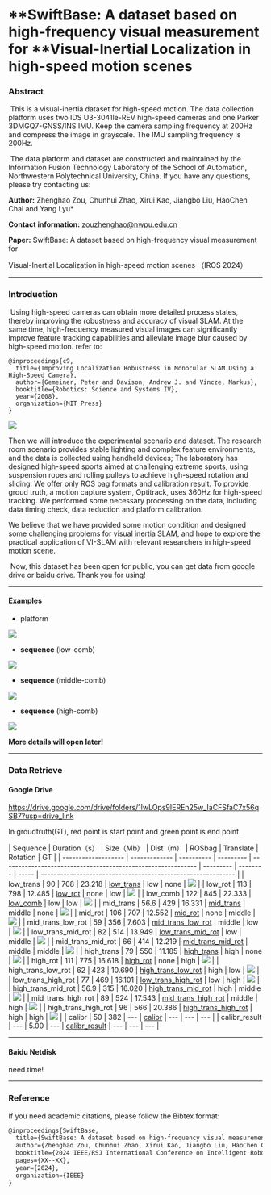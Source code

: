 # **SwiftBase: A dataset based on high-frequency visual measurement for **Visual-Inertial Localization in high-speed motion scenes

### Abstract

​    This is a visual-inertia dataset for high-speed motion. The data collection platform uses two IDS U3-3041le-REV high-speed cameras and one Parker 3DMGQ7-GNSS/INS IMU. Keep the camera sampling frequency at 200Hz and compress the image in grayscale. The IMU sampling frequency is 200Hz.

​     The data platform and dataset are constructed and maintained by the Information Fusion Technology Laboratory of the School of Automation, Northwestern Polytechnical University, China. If you have any questions, please try contacting us:

**Author:** Zhenghao Zou, Chunhui Zhao, Xirui Kao, Jiangbo Liu, HaoChen Chai and Yang Lyu*

**Contact information:** zouzhenghao@nwpu.edu.cn

**Paper:**  SwiftBase: A dataset based on high-frequency visual measurement for

Visual-Inertial Localization in high-speed motion scenes （IROS 2024）

---

### Introduction

​	Using high-speed cameras can obtain more detailed process states, thereby improving the robustness and accuracy of visual SLAM. At the same time, high-frequency measured visual images can significantly improve feature tracking capabilities and alleviate image blur caused by high-speed motion. refer to:

```
@inproceedings{c9,
  title={Improving Localization Robustness in Monocular SLAM Using a High-Speed Camera},
  author={Gemeiner, Peter and Davison, Andrew J. and Vincze, Markus},
  booktitle={Robotics: Science and Systems IV},
  year={2008},
  organization={MIT Press}
}
```

![](./github_img/high-speed-camera3.png)

   Then we will introduce the experimental scenario and dataset. The research room scenario provides stable lighting and complex feature environments, and the data is collected using handheld devices; The laboratory has designed high-speed sports aimed at challenging extreme sports, using suspension ropes and rolling pulleys to achieve high-speed rotation and sliding. We offer only ROS bag formats and calibration result. To provide groud truth, a motion capture system, Optitrack, uses 360Hz for high-speed tracking.  We performed some necessary processing on the data, including data timing check, data reduction and platform calibration.

   We believe that we have provided some motion condition and designed some challenging problems for visual inertia SLAM, and hope to explore the practical application of VI-SLAM with relevant researchers in high-speed motion scene.

​    Now, this dataset has been open for public, you can get data from google drive or baidu drive. Thank you for using! 



---

#### Examples

* platform

![](./github_img/platform_modify.gif)



* **sequence** (low-comb)

![](./github_img/lab_low.gif)

* **sequence** (middle-comb)

![](./github_img/lab_middle.gif)

* **sequence** (high-comb)

![](./github_img/lab_High.gif)

**More details will open later!**

---

### **Data Retrieve**

#### Google Drive

https://drive.google.com/drive/folders/1lwLOps9IEREn25w_IaCFSfaC7x56qSB7?usp=drive_link

In groudtruth(GT), red point is start point and green point is end point.

| Sequence            | Duration（s） | Size（Mb） | Dist（m） | ROSbag                                                       | Translate | Rotation |  GT                                                           |
| ------------------- | ------------- | ---------- | --------- | ------------------------------------------------------------ | --------- | -------- | ----- | ------------------------------------------------------------ |
| low_trans           | 90            | 708        | 23.218    | [low_trans](https://drive.google.com/file/d/1irXh9KgazcTwCO26oSpeHJsE4pKhx_AP/view?usp=drive_link) | low       | none      | ![](./github_img/low_trans.png) |
| low_rot             | 113           | 798        | 12.485    | [low_rot](https://drive.google.com/file/d/1XK7oMlsZ-07NL4M49tnbgZSWljLmPxV2/view?usp=drive_link) | none      | low       | ![](./github_img/low_rot.png) |
| low_comb            | 122           | 845        | 22.333    | [low_comb](https://drive.google.com/file/d/15WL9QSQ9VzETQgV4uN1tnsc3QIwXMvmZ/view?usp=drive_link) | low       | low       | ![](./github_img/low_comb.png) |
| mid_trans           | 56.6          | 429        | 16.331    | [mid_trans](https://drive.google.com/file/d/1YFedZHK6MfGUEi1A5-ItS20lYYriwHBo/view?usp=drive_link) | middle    | none       | ![](./github_img/mid_trans.png) |
| mid_rot             | 106           | 707        | 12.552    | [mid_rot](https://drive.google.com/file/d/1KmQY9uogmZFjSFpBhqVzcUlGGqVz-Uw2/view?usp=drive_link) | none      | middle    | ![](./github_img/mid_rot.png) |
| mid_trans_low_rot   | 59            | 356        | 7.603     | [mid_trans_low_rot](https://drive.google.com/file/d/1-s_uqeVN_ydxW2Tze5KyLI9njDBWgwCT/view?usp=drive_link) | middle    | low       | ![](./github_img/mid_trans_low_rot.png) |
| low_trans_mid_rot   | 82            | 514        | 13.949    | [low_trans_mid_rot](https://drive.google.com/file/d/1-Mf2pyiS8zVLWVc386vA7thlHF1VEtSQ/view?usp=drive_link) | low       | middle    | ![](./github_img/low_trans_mid_rot.png) |
| mid_trans_mid_rot   | 66            | 414        | 12.219    | [mid_trans_mid_rot](https://drive.google.com/file/d/1y_qGAFSPDo7RUmycLu4_djXPG9qOv6M8/view?usp=drive_link) | middle    | middle    | ![](./github_img/mid_trans_mid_rot.png) |
| high_trans          | 79            | 550        | 11.185    | [high_trans](https://drive.google.com/file/d/1GzBecbUjIUjwCgsFbZt_lru1F1c8tqh_/view?usp=drive_link) | high      | none      | ![](./github_img/high_trans.png) |
| high_rot            | 111           | 775        | 16.618    | [high_rot](https://drive.google.com/file/d/1juVUzYHk-5iVgGS4pU3gldWTqoiNzuHu/view?usp=drive_link) | none      | high     | ![](./github_img/high_rot.png) |
| high_trans_low_rot  | 62            | 423        | 10.690    | [high_trans_low_rot](https://drive.google.com/file/d/14MmG8iTHF1sPVlnO_psFOwagPrm_FQ00/view?usp=drive_link) | high      | low        | ![](./github_img/high_trans_low_rot.png) |
| low_trans_high_rot  | 77            | 469        | 16.101    | [low_trans_high_rot](https://drive.google.com/file/d/1EW7FpRkUpCHdU_E2Y4YLxJcRlQv7kpnd/view?usp=drive_link) | low       | high      | ![](./github_img/low_trans_high_rot.png) |
| high_trans_mid_rot  | 56.9          | 315        | 16.020    | [high_trans_mid_rot](https://drive.google.com/file/d/13-YMbhajmFcwP24HLAjVtSl5hM02YHLu/view?usp=drive_link) | high      | middle     | ![](./github_img/high_trans_mid_rot.png) |
| mid_trans_high_rot  | 89            | 524        | 17.543    | [mid_trans_high_rot](https://drive.google.com/file/d/1yP0_OA8p7jhz19B3sT6hY-FzSzcRD5Kw/view?usp=drive_link) | middle    | high     | ![](./github_img/mid_trans_high_rot.png) |
| high_trans_high_rot | 96            | 566        | 20.386    | [high_trans_high_rot](https://drive.google.com/file/d/1lHTILRb7jAY1yahYM9K6Phz1LnAGTtYo/view?usp=drive_link) | high      | high      | ![](./github_img/high_trans_high_rot.png) |
| calibr              | 50            | 382        | ---       | [calibr](https://drive.google.com/file/d/1t1W_ANYqE0TTC5rplTAXBfsvegPqg_Hy/view?usp=drive_link) | ---       | ---       | ---                                                          |
| calibr_result       | ---           | 5.00       | ---       | [calibr_result](https://drive.google.com/file/d/1Tj5FZqWKDeew6xC544j3WERjV1HBED2m/view?usp=drive_link) | ---       | ---      | ---                                                          |



---

#### Baidu Netdisk

need time!





---

### Reference

If you need academic citations, please follow the Bibtex format:

```latex
@inproceedings{SwiftBase,
  title={SwiftBase: A dataset based on high-frequency visual measurement for Visual-Inertial Localization in high-speed motion scenes},
  author={Zhenghao Zou, Chunhui Zhao, Xirui Kao, Jiangbo Liu, HaoChen Chai and Yang Lyu},
  booktitle={2024 IEEE/RSJ International Conference on Intelligent Robots and Systems (IROS)},
  pages={XX--XX},
  year={2024},
  organization={IEEE}
}
```

